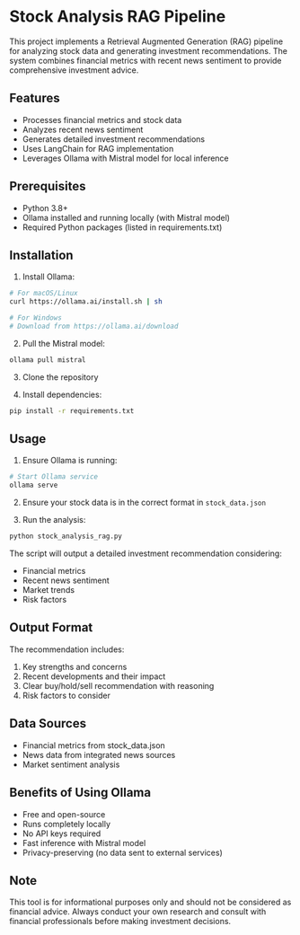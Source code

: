 # Stock Analysis RAG Pipeline

This project implements a Retrieval Augmented Generation (RAG) pipeline for analyzing stock data and generating investment recommendations. The system combines financial metrics with recent news sentiment to provide comprehensive investment advice.

## Features

- Processes financial metrics and stock data
- Analyzes recent news sentiment
- Generates detailed investment recommendations
- Uses LangChain for RAG implementation
- Leverages Ollama with Mistral model for local inference

## Prerequisites

- Python 3.8+
- Ollama installed and running locally (with Mistral model)
- Required Python packages (listed in requirements.txt)

## Installation

1. Install Ollama:
```bash
# For macOS/Linux
curl https://ollama.ai/install.sh | sh

# For Windows
# Download from https://ollama.ai/download
```

2. Pull the Mistral model:
```bash
ollama pull mistral
```

3. Clone the repository

4. Install dependencies:
```bash
pip install -r requirements.txt
```

## Usage

1. Ensure Ollama is running:
```bash
# Start Ollama service
ollama serve
```

2. Ensure your stock data is in the correct format in `stock_data.json`

3. Run the analysis:
```bash
python stock_analysis_rag.py
```

The script will output a detailed investment recommendation considering:
- Financial metrics
- Recent news sentiment
- Market trends
- Risk factors

## Output Format

The recommendation includes:
1. Key strengths and concerns
2. Recent developments and their impact
3. Clear buy/hold/sell recommendation with reasoning
4. Risk factors to consider

## Data Sources

- Financial metrics from stock_data.json
- News data from integrated news sources
- Market sentiment analysis

## Benefits of Using Ollama

- Free and open-source
- Runs completely locally
- No API keys required
- Fast inference with Mistral model
- Privacy-preserving (no data sent to external services)

## Note

This tool is for informational purposes only and should not be considered as financial advice. Always conduct your own research and consult with financial professionals before making investment decisions. 